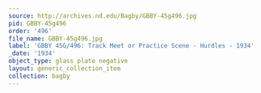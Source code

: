 ```yaml
---
source: http://archives.nd.edu/Bagby/GBBY-45g496.jpg
pid: GBBY-45g496
order: '496'
file_name: GBBY-45g496.jpg
label: 'GBBY 45G/496: Track Meet or Practice Scene - Hurdles - 1934'
_date: '1934'
object_type: glass plate negative
layout: generic_collection_item
collection: bagby
---
```

